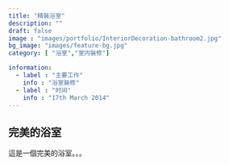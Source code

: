 ```yaml
---
title: "精裝浴室"
description: ""
draft: false
image : "images/portfolio/InteriorDecoration-bathroom2.jpg"
bg_image: "images/feature-bg.jpg"
category: [ "浴室","室内裝修"]

information:
  - label : "主要工作"
    info : "浴室裝修"
  - label : "时间"
    info : "17th March 2014"
---
```


## 完美的浴室

這是一個完美的浴室。。。
